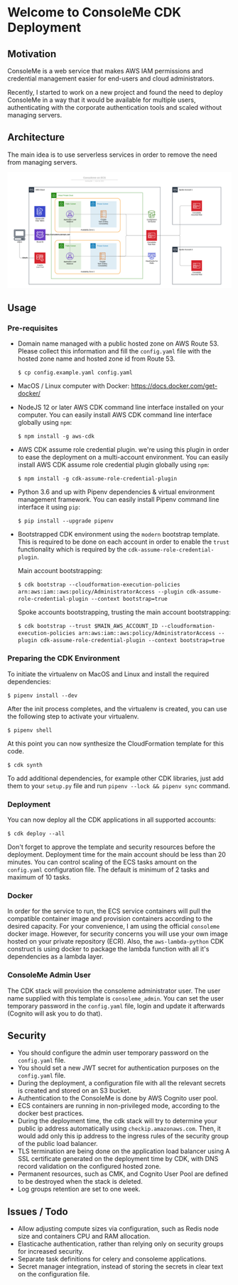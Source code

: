 
# Welcome to ConsoleMe CDK Deployment

## Motivation

ConsoleMe is a web service that makes AWS IAM permissions and credential management easier for end-users and cloud administrators.

Recently, I started to work on a new project and found the need to deploy ConsoleMe in a way that it would be available for multiple users, authenticating with the corporate authentication tools and scaled without managing servers.

## Architecture

The main idea is to use serverless services in order to remove the need from managing servers.

![ConsoleMe on ECS Architecture](architecture.png "ConsoleMe on ECS Architecture")

## Usage

### Pre-requisites

- Domain name managed with a public hosted zone on AWS Route 53. 
  Please collect this information and fill the `config.yaml` file with the hosted zone name and hosted zone id from Route 53.
  
  ```
  $ cp config.example.yaml config.yaml
  ```
- MacOS / Linux computer with Docker: https://docs.docker.com/get-docker/
- NodeJS 12 or later AWS CDK command line interface installed on your computer.
  You can easily install AWS CDK command line interface globally using `npm`:

  ```
  $ npm install -g aws-cdk
  ```
- AWS CDK assume role credential plugin. we're using this plugin in order to ease the deployment on a multi-account environment.
  You can easily install AWS CDK assume role credential plugin globally using `npm`:

  ```
  $ npm install -g cdk-assume-role-credential-plugin
  ```
- Python 3.6 and up with Pipenv dependencies & virtual environment management framework.
  You can easily install Pipenv command line interface it using `pip`:
  
  ```
  $ pip install --upgrade pipenv
  ```
- Bootstrapped CDK environment using the `modern` bootstrap template.
  This is required to be done on each account in order to enable the `trust` functionality
  which is required by the `cdk-assume-role-credential-plugin`.
  
  Main account bootstrapping:
  ```
  $ cdk bootstrap --cloudformation-execution-policies arn:aws:iam::aws:policy/AdministratorAccess --plugin cdk-assume-role-credential-plugin --context bootstrap=true
  ```
  
  Spoke accounts bootstrapping, trusting the main account bootstrapping:
  ```
  $ cdk bootstrap --trust $MAIN_AWS_ACCOUNT_ID --cloudformation-execution-policies arn:aws:iam::aws:policy/AdministratorAccess --plugin cdk-assume-role-credential-plugin --context bootstrap=true
  ```

### Preparing the CDK Environment


To initiate the virtualenv on MacOS and Linux and install the required dependencies:

```
$ pipenv install --dev
```

After the init process completes, and the virtualenv is created, you can use the following
step to activate your virtualenv.

```
$ pipenv shell
```

At this point you can now synthesize the CloudFormation template for this code.

```
$ cdk synth
```

To add additional dependencies, for example other CDK libraries, just add
them to your `setup.py` file and run `pipenv --lock && pipenv sync`
command.

### Deployment

You can now deploy all the CDK applications in all supported accounts:

```
$ cdk deploy --all
```

Don't forget to approve the template and security resources before the deployment.
Deployment time for the main account should be less than 20 minutes.
You can control scaling of the ECS tasks amount on the `config.yaml` configuration file. The default is minimum of 2 tasks and maximum of 10 tasks. 

### Docker

In order for the service to run, the ECS service containers will pull the compatible container image and provision containers according to the desired capacity.
For your convenience, I am using the official `consoleme` docker image. However, for security concerns you will use your own image hosted on your private repository (ECR).
Also, the `aws-lambda-python` CDK construct is using docker to package the lambda function with all it's dependencies as a lambda layer. 

### ConsoleMe Admin User

The CDK stack will provision the consoleme administrator user. The user name supplied with this template is `consoleme_admin`.
You can set the user temporary password in the `config.yaml` file, login and update it afterwards (Cognito will ask you to do that).

## Security

- You should configure the admin user temporary password on the `config.yaml` file.
- You should set a new JWT secret for authentication purposes on the `config.yaml` file.
- During the deployment, a configuration file with all the relevant secrets is created and stored on an S3 bucket.
- Authentication to the ConsoleMe is done by AWS Cognito user pool.
- ECS containers are running in non-privileged mode, according to the docker best practices.
- During the deployment time, the cdk stack will try to determine your public ip address automatically using `checkip.amazonaws.com`.
  Then, it would add only this ip address to the ingress rules of the security group of the public load balancer.
- TLS termination are being done on the application load balancer using A SSL certificate generated on the deployment time by CDK, with DNS record validation on the configured hosted zone.
- Permanent resources, such as CMK, and Cognito User Pool are defined to be destroyed when the stack is deleted.
- Log groups retention are set to one week.

## Issues / Todo

- Allow adjusting compute sizes via configuration, such as Redis node size and containers CPU and RAM allocation.
- Elasticache authentication, rather than relying only on security groups for increased security.
- Separate task definitions for celery and consoleme applications.
- Secret manager integration, instead of storing the secrets in clear text on the configuration file.
